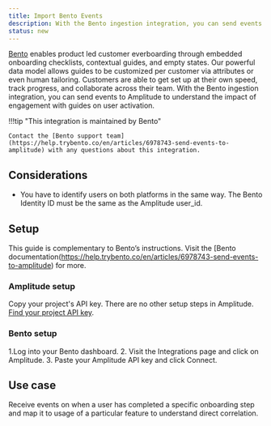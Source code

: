 ```yaml
---
title: Import Bento Events
description: With the Bento ingestion integration, you can send events to Amplitude to understand the impact of engagement with guides on user activation.
status: new
---
```


[Bento](https://www.trybento.co/) enables product led customer everboarding through embedded onboarding checklists, contextual guides, and empty states. Our powerful data model allows guides to be customized per customer via attributes or even human tailoring. Customers are able to get set up at their own speed, track progress, and collaborate across their team. 
With the Bento ingestion integration, you can send events to Amplitude to understand the impact of engagement with guides on user activation.

!!!tip "This integration is maintained by Bento"

    Contact the [Bento support team](https://help.trybento.co/en/articles/6978743-send-events-to-amplitude) with any questions about this integration.

## Considerations

- You have to identify users on both platforms in the same way. The Bento Identity ID must be the same as the Amplitude user_id.

## Setup

This guide is complementary to Bento’s instructions. Visit the [Bento documentation(https://help.trybento.co/en/articles/6978743-send-events-to-amplitude) for more.

### Amplitude setup

Copy your project's API key. There are no other setup steps in Amplitude. [Find your project API key](../analytics/find-api-credentials).

### Bento setup

1.Log into your Bento dashboard.
2. Visit the Integrations page and click on Amplitude.
3. Paste your Amplitude API key and click Connect.

## Use case

Receive events on when a user has completed a specific onboarding step and map it to usage of a particular feature to understand direct correlation.
